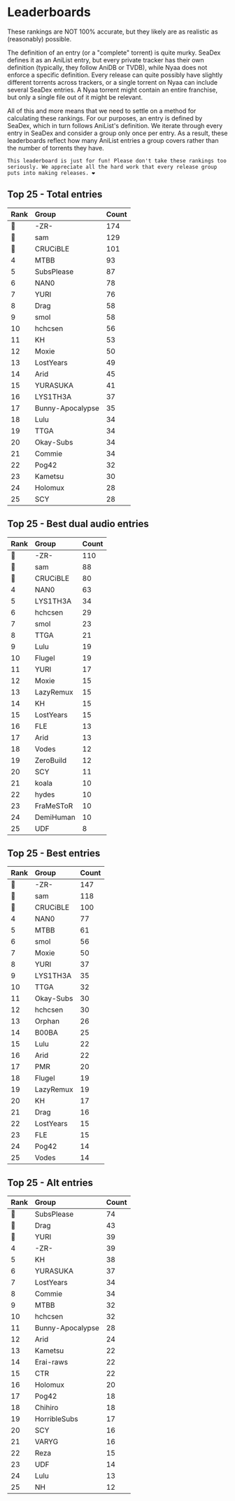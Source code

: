 # Leaderboards

These rankings are NOT 100% accurate, but they likely are as realistic as (reasonably) possible.

The definition of an entry (or a "complete" torrent) is quite murky. SeaDex defines it as an AniList entry, but every private tracker has their own definition (typically, they follow AniDB or TVDB), while Nyaa does not enforce a specific definition. Every release can quite possibly have slightly different torrents across trackers, or a single torrent on Nyaa can include several SeaDex entries. A Nyaa torrent might contain an entire franchise, but only a single file out of it might be relevant.

All of this and more means that we need to settle on a method for calculating these rankings. For our purposes, an entry is defined by SeaDex, which in turn follows AniList's definition. We iterate through every entry in SeaDex and consider a group only once per entry. As a result, these leaderboards reflect how many AniList entries a group covers rather than the number of torrents they have.

```{note}
This leaderboard is just for fun! Please don't take these rankings too seriously. We appreciate all the hard work that every release group puts into making releases. ❤️
```

## Top 25 - Total entries

| Rank | Group            | Count |
| :----| :----------------| :-----|
| 🥇   | -ZR-             | 174   |
| 🥈   | sam              | 129   |
| 🥉   | CRUCiBLE         | 101   |
| 4    | MTBB             | 93    |
| 5    | SubsPlease       | 87    |
| 6    | NAN0             | 78    |
| 7    | YURI             | 76    |
| 8    | Drag             | 58    |
| 9    | smol             | 58    |
| 10   | hchcsen          | 56    |
| 11   | KH               | 53    |
| 12   | Moxie            | 50    |
| 13   | LostYears        | 49    |
| 14   | Arid             | 45    |
| 15   | YURASUKA         | 41    |
| 16   | LYS1TH3A         | 37    |
| 17   | Bunny-Apocalypse | 35    |
| 18   | Lulu             | 34    |
| 19   | TTGA             | 34    |
| 20   | Okay-Subs        | 34    |
| 21   | Commie           | 34    |
| 22   | Pog42            | 32    |
| 23   | Kametsu          | 30    |
| 24   | Holomux          | 28    |
| 25   | SCY              | 28    |

## Top 25 - Best dual audio entries

| Rank | Group     | Count |
| :----| :---------| :-----|
| 🥇   | -ZR-      | 110   |
| 🥈   | sam       | 88    |
| 🥉   | CRUCiBLE  | 80    |
| 4    | NAN0      | 63    |
| 5    | LYS1TH3A  | 34    |
| 6    | hchcsen   | 29    |
| 7    | smol      | 23    |
| 8    | TTGA      | 21    |
| 9    | Lulu      | 19    |
| 10   | Flugel    | 19    |
| 11   | YURI      | 17    |
| 12   | Moxie     | 15    |
| 13   | LazyRemux | 15    |
| 14   | KH        | 15    |
| 15   | LostYears | 15    |
| 16   | FLE       | 13    |
| 17   | Arid      | 13    |
| 18   | Vodes     | 12    |
| 19   | ZeroBuild | 12    |
| 20   | SCY       | 11    |
| 21   | koala     | 10    |
| 22   | hydes     | 10    |
| 23   | FraMeSToR | 10    |
| 24   | DemiHuman | 10    |
| 25   | UDF       | 8     |

## Top 25 - Best entries

| Rank | Group     | Count |
| :----| :---------| :-----|
| 🥇   | -ZR-      | 147   |
| 🥈   | sam       | 118   |
| 🥉   | CRUCiBLE  | 100   |
| 4    | NAN0      | 77    |
| 5    | MTBB      | 61    |
| 6    | smol      | 56    |
| 7    | Moxie     | 50    |
| 8    | YURI      | 37    |
| 9    | LYS1TH3A  | 35    |
| 10   | TTGA      | 32    |
| 11   | Okay-Subs | 30    |
| 12   | hchcsen   | 30    |
| 13   | Orphan    | 26    |
| 14   | B00BA     | 25    |
| 15   | Lulu      | 22    |
| 16   | Arid      | 22    |
| 17   | PMR       | 20    |
| 18   | Flugel    | 19    |
| 19   | LazyRemux | 19    |
| 20   | KH        | 17    |
| 21   | Drag      | 16    |
| 22   | LostYears | 15    |
| 23   | FLE       | 15    |
| 24   | Pog42     | 14    |
| 25   | Vodes     | 14    |

## Top 25 - Alt entries

| Rank | Group            | Count |
| :----| :----------------| :-----|
| 🥇   | SubsPlease       | 74    |
| 🥈   | Drag             | 43    |
| 🥉   | YURI             | 39    |
| 4    | -ZR-             | 39    |
| 5    | KH               | 38    |
| 6    | YURASUKA         | 37    |
| 7    | LostYears        | 34    |
| 8    | Commie           | 34    |
| 9    | MTBB             | 32    |
| 10   | hchcsen          | 32    |
| 11   | Bunny-Apocalypse | 28    |
| 12   | Arid             | 24    |
| 13   | Kametsu          | 22    |
| 14   | Erai-raws        | 22    |
| 15   | CTR              | 22    |
| 16   | Holomux          | 20    |
| 17   | Pog42            | 18    |
| 18   | Chihiro          | 18    |
| 19   | HorribleSubs     | 17    |
| 20   | SCY              | 16    |
| 21   | VARYG            | 16    |
| 22   | Reza             | 15    |
| 23   | UDF              | 14    |
| 24   | Lulu             | 13    |
| 25   | NH               | 12    |
